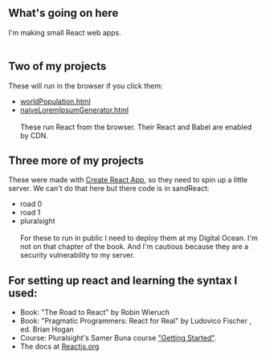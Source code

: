 ## What's going on here
I'm making small React web apps.<br><br>
## Two of my projects
These will run in the browser if you click them:
* [worldPopulation.html](https://atom-box.github.io/sandReact/quickies/rWorldPopulation.html)
* [naiveLoremIpsumGenerator.html](https://atom-box.github.io/sandReact/quickies/quickies/rLoremIpsumGenerator.html)
<br><br>These run React from the browser.  Their React and Babel are enabled by CDN.<br>

## Three more of my projects
These were made with [Create React App](https://github.com/facebook/create-react-app), so they need to spin up a little server.  We can't do that here but there code is in sandReact:
* road 0
* road 1
* pluralsight<br><br>
For these to run in public I need to deploy them at my Digital Ocean.  I'm not on that chapter of the book.  And I'm cautious because they are a security vulnerability to my server.<br>

## For setting up react and learning the syntax I used:
* Book: "The Road to React" by Robin Wieruch
* Book: "Pragmatic Programmers: React for Real" by Ludovico Fischer , ed. Brian Hogan
* Course: Pluralsight's Samer Buna course ["Getting Started"](https://jscomplete.com/playground/rgs1.6).
* The docs at [Reactjs.org](https://reactjs.org/tutorial/tutorial.html)
